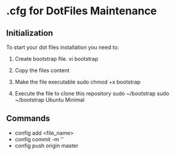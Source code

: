 # .cfg for DotFiles Maintenance

## Initialization
To start your dot files installation you need to:

1) Create bootstrap file.
vi bootstrap

2) Copy the files content

3) Make the file executable
sudo chmod +x bootstrap

4) Execute the file to clone this repository
sudo ~/bootstrap <Operational System> <Installation methos>
sudo ~/bootstrap Ubuntu Minimal


## Commands

- config add <file_name>
- config commit -m '<your commend>'
- config push origin master
